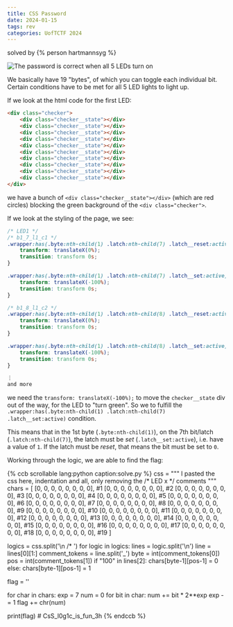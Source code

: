 ```yaml
---
title: CSS Password
date: 2024-01-15
tags: rev
categories: UofTCTF 2024
---
```


solved by {% person hartmannsyg %}

![The password is correct when all 5 LEDs turn on](/static/UofTCTF2024/css_password.png)

We basically have 19 "bytes", of which you can toggle each individual bit. Certain conditions have to be met for all 5 LED lights to light up.

If we look at the html code for the first LED:

```html
<div class="checker">
    <div class="checker__state"></div>
    <div class="checker__state"></div>
    <div class="checker__state"></div>
    <div class="checker__state"></div>
    <div class="checker__state"></div>
    <div class="checker__state"></div>
    <div class="checker__state"></div>
    <div class="checker__state"></div>
    <div class="checker__state"></div>
    <div class="checker__state"></div>
</div>
```

we have a bunch of `<div class="checker__state"></div>` (which are red circles) blocking the green background of the `<div class="checker">`.

If we look at the styling of the page, we see:

```css
/* LED1 */
/* b1_7_l1_c1 */
.wrapper:has(.byte:nth-child(1) .latch:nth-child(7) .latch__reset:active) .checker:nth-of-type(2) .checker__state:nth-child(1) {
    transform: translateX(0%);
    transition: transform 0s;
}

.wrapper:has(.byte:nth-child(1) .latch:nth-child(7) .latch__set:active) .checker:nth-of-type(2) .checker__state:nth-child(1) {
    transform: translateX(-100%);
    transition: transform 0s;
}

/* b1_8_l1_c2 */
.wrapper:has(.byte:nth-child(1) .latch:nth-child(8) .latch__reset:active) .checker:nth-of-type(2) .checker__state:nth-child(2) {
    transform: translateX(0%);
    transition: transform 0s;
}

.wrapper:has(.byte:nth-child(1) .latch:nth-child(8) .latch__set:active) .checker:nth-of-type(2) .checker__state:nth-child(2) {
    transform: translateX(-100%);
    transition: transform 0s;
}

⋮
and more
```

we need the `transform: translateX(-100%);` to move the `checker__state` div out of the way, for the LED to "turn green".
So we to fulfill the `.wrapper:has(.byte:nth-child(1) .latch:nth-child(7) .latch__set:active)` condition.

This means that in the 1st byte (`.byte:nth-child(1)`), on the 7th bit/latch (`.latch:nth-child(7)`), the latch must be *set* (`.latch__set:active`), i.e. have a value of `1`. If the latch must be *reset*, that means the bit must be set to `0`.

Working through the logic, we are able to find the flag:

{% ccb scrollable lang:python caption:solve.py %}
css = """
I pasted the css here, indentation and all, only removing the /* LED x */ comments
"""
chars = [
    [0, 0, 0, 0, 0, 0, 0, 0], #1
    [0, 0, 0, 0, 0, 0, 0, 0], #2
    [0, 0, 0, 0, 0, 0, 0, 0], #3
    [0, 0, 0, 0, 0, 0, 0, 0], #4
    [0, 0, 0, 0, 0, 0, 0, 0], #5
    [0, 0, 0, 0, 0, 0, 0, 0], #6
    [0, 0, 0, 0, 0, 0, 0, 0], #7
    [0, 0, 0, 0, 0, 0, 0, 0], #8
    [0, 0, 0, 0, 0, 0, 0, 0], #9
    [0, 0, 0, 0, 0, 0, 0, 0], #10
    [0, 0, 0, 0, 0, 0, 0, 0], #11
    [0, 0, 0, 0, 0, 0, 0, 0], #12
    [0, 0, 0, 0, 0, 0, 0, 0], #13
    [0, 0, 0, 0, 0, 0, 0, 0], #14
    [0, 0, 0, 0, 0, 0, 0, 0], #15
    [0, 0, 0, 0, 0, 0, 0, 0], #16
    [0, 0, 0, 0, 0, 0, 0, 0], #17
    [0, 0, 0, 0, 0, 0, 0, 0], #18
    [0, 0, 0, 0, 0, 0, 0, 0], #19
]

logics = css.split('\n        /* ')
for logic in logics:
    lines = logic.split('\n')
    line = lines[0][1:]
    comment_tokens = line.split('_')
    byte = int(comment_tokens[0])
    pos = int(comment_tokens[1])
    if "100" in lines[2]:
        chars[byte-1][pos-1] = 0
    else:
        chars[byte-1][pos-1] = 1

flag = ''

for char in chars:
    exp = 7
    num = 0
    for bit in char:
        num += bit * 2**exp
        exp -= 1
    flag += chr(num)

print(flag) # CsS_l0g1c_is_fun_3h
{% endccb %}